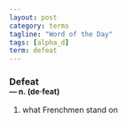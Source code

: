 ```yaml
---
layout: post
category: terms
tagline: "Word of the Day"
tags: [alpha_d]
term: defeat
---
```


<h3>Defeat<br/> <small>&mdash; n. (de<span>&middot;</span>feat)</small></h3>
<p><ol>
<li>what Frenchmen stand on</li>
</ol></p>
